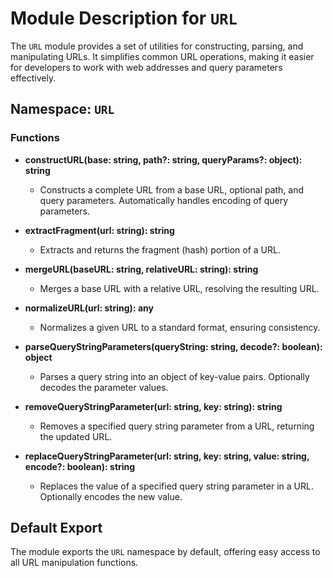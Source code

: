 # Module Description for `URL`

The `URL` module provides a set of utilities for constructing, parsing, and manipulating URLs. It simplifies common URL operations, making it easier for developers to work with web addresses and query parameters effectively.

## Namespace: `URL`

### Functions

- **constructURL(base: string, path?: string, queryParams?: object): string**
  - Constructs a complete URL from a base URL, optional path, and query parameters. Automatically handles encoding of query parameters.

- **extractFragment(url: string): string**
  - Extracts and returns the fragment (hash) portion of a URL.

- **mergeURL(baseURL: string, relativeURL: string): string**
  - Merges a base URL with a relative URL, resolving the resulting URL.

- **normalizeURL(url: string): any**
  - Normalizes a given URL to a standard format, ensuring consistency.

- **parseQueryStringParameters(queryString: string, decode?: boolean): object**
  - Parses a query string into an object of key-value pairs. Optionally decodes the parameter values.

- **removeQueryStringParameter(url: string, key: string): string**
  - Removes a specified query string parameter from a URL, returning the updated URL.

- **replaceQueryStringParameter(url: string, key: string, value: string, encode?: boolean): string**
  - Replaces the value of a specified query string parameter in a URL. Optionally encodes the new value.

## Default Export

The module exports the `URL` namespace by default, offering easy access to all URL manipulation functions.
